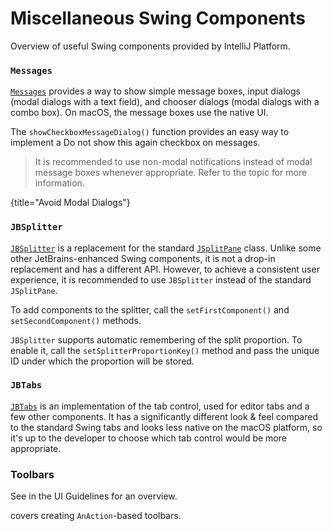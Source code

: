 <!-- Copyright 2000-2025 JetBrains s.r.o. and contributors. Use of this source code is governed by the Apache 2.0 license. -->

# Miscellaneous Swing Components

<link-summary>Overview of useful Swing components provided by IntelliJ Platform.</link-summary>

### `Messages`

[`Messages`](%gh-ic%/platform/platform-api/src/com/intellij/openapi/ui/Messages.java) provides a way to show simple
message boxes, input dialogs (modal dialogs with a text field), and chooser dialogs (modal dialogs with a combo box).
On macOS, the message boxes use the native UI.

The `showCheckboxMessageDialog()` function provides an easy way to implement a <control>Do not show this again</control> checkbox on messages.

> It is recommended to use non-modal notifications instead of modal message boxes whenever appropriate.
> Refer to the [](notifications.md) topic for more information.
>
{title="Avoid Modal Dialogs"}

### `JBSplitter`

[`JBSplitter`](%gh-ic%/platform/platform-api/src/com/intellij/ui/JBSplitter.java) is a replacement for the standard [`JSplitPane`](https://docs.oracle.com/javase/8/docs/api/javax/swing/JSplitPane.html) class.
Unlike some other JetBrains-enhanced Swing components, it is not a drop-in replacement and has a different API.
However, to achieve a consistent user experience, it is recommended to use `JBSplitter` instead of the standard `JSplitPane`.

To add components to the splitter, call the `setFirstComponent()` and `setSecondComponent()` methods.

`JBSplitter` supports automatic remembering of the split proportion.
To enable it, call the `setSplitterProportionKey()` method and pass the unique ID under which the proportion will be stored.

### `JBTabs`

[`JBTabs`](%gh-ic%/platform/platform-api/src/com/intellij/ui/tabs/JBTabs.java) is an implementation of the tab control, used for editor tabs and a few other components.
It has a significantly different look & feel compared to the standard Swing tabs and looks less native on the macOS platform,
so it's up to the developer to choose which tab control would be more appropriate.

### Toolbars

See [](toolbar.md) in the UI Guidelines for an overview.

[](action_system.md#buildingToolbarPopupMenu) covers creating `AnAction`-based toolbars.
